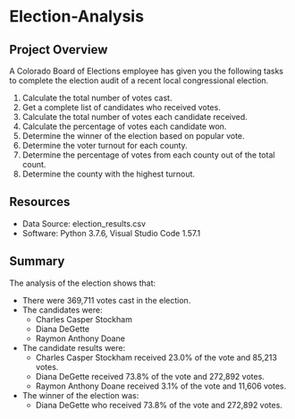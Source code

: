 # Election-Analysis

## Project Overview

A Colorado Board of Elections employee has given you the following tasks to complete the election audit of a recent local congressional election. 

1. Calculate the total number of votes cast.
2. Get a complete list of candidates who received votes.
3. Calculate the total number of votes each candidate received.
4. Calculate the percentage of votes each candidate won.
5. Determine the winner of the election based on popular vote.
6. Determine the voter turnout for each county.
7. Determine the percentage of votes from each county out of the total count.
8. Determine the county with the highest turnout.

## Resources

- Data Source: election_results.csv
- Software: Python 3.7.6, Visual Studio Code 1.57.1

## Summary

The analysis of the election shows that:
- There were 369,711 votes cast in the election.
- The candidates were:
  - Charles Casper Stockham
  - Diana DeGette
  - Raymon Anthony Doane
- The candidate results were:
  - Charles Casper Stockham received 23.0% of the vote and 85,213 votes.
  - Diana DeGette received 73.8% of the vote and 272,892 votes.
  - Raymon Anthony Doane received 3.1% of the vote and 11,606 votes.
- The winner of the election was: 
  - Diana DeGette who received 73.8% of the vote and 272,892 votes.
